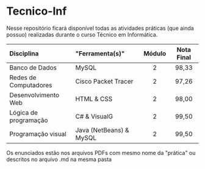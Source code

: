 # Tecnico-Inf
Nesse repositório ficará disponível todas as atividades práticas (que ainda possuo) realizadas durante o curso Técnico em Informática.

Disciplina            |"Ferramenta(s)"         |Módulo|Nota Final
:--                   |:--                     |:--:  |:--:
Banco de Dados        |MySQL                   |2     |98,33
Redes de Computadores |Cisco Packet Tracer     |2     |97,26
Desenvolvimento Web   |HTML & CSS              |2     |98,00
Lógica de programação |C# & VisualG            |2     |99,50
Programação visual    |Java (NetBeans) & MySQL |2     |99,50

Os enunciados estão nos arquivos PDFs com mesmo nome da "prática" ou descritos no arquivo .md na mesma pasta
